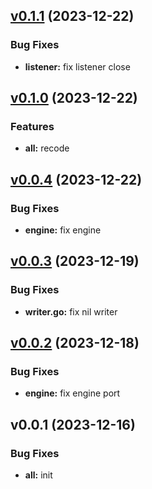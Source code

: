 
<a name="v0.1.1"></a>
## [v0.1.1](https://8.140.161.172/wangsb/wgateway/compare/v0.1.0...v0.1.1) (2023-12-22)

### Bug Fixes

* **listener:** fix listener close


<a name="v0.1.0"></a>
## [v0.1.0](https://8.140.161.172/wangsb/wgateway/compare/v0.0.4...v0.1.0) (2023-12-22)

### Features

* **all:** recode


<a name="v0.0.4"></a>
## [v0.0.4](https://8.140.161.172/wangsb/wgateway/compare/v0.0.3...v0.0.4) (2023-12-22)

### Bug Fixes

* **engine:** fix engine


<a name="v0.0.3"></a>
## [v0.0.3](https://8.140.161.172/wangsb/wgateway/compare/v0.0.2...v0.0.3) (2023-12-19)

### Bug Fixes

* **writer.go:** fix nil writer


<a name="v0.0.2"></a>
## [v0.0.2](https://8.140.161.172/wangsb/wgateway/compare/v0.0.1...v0.0.2) (2023-12-18)

### Bug Fixes

* **engine:** fix engine port


<a name="v0.0.1"></a>
## v0.0.1 (2023-12-16)

### Bug Fixes

* **all:** init

